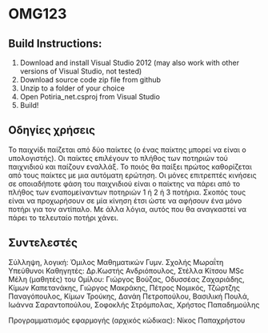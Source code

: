 OMG123
======

Build Instructions:
---------------------------
1. Download and install Visual Studio 2012 (may also work with other versions of Visual Studio, not tested)
2. Download source code zip file from github
3. Unzip to a folder of your choice
4. Open Potiria_net.csproj from Visual Studio 
5. Build!

Οδηγίες χρήσεις
----------------
Το παιχνίδι παίζεται από δύο παίκτες (ο ένας παίκτης μπορεί να είναι ο υπολογιστής). Οι παίκτες επιλέγουν το πλήθος των ποτηριών τού παιχνιδιού και παίζουν εναλλάξ. Το ποιός θα παίξει πρώτος καθορίζεται από τους παίκτες με μια αυτόματη ερώτηση. Οι μόνες επιτρεπτές κινήσεις σε οποιαδήποτε φάση του παιχνιδιού είναι ο παίκτης να πάρει από το πλήθος των εναπομείναντων ποτηριών 1 ή 2 ή 3 ποτήρια. Σκοπός τους είναι να προχωρήσουν σε μία κίνηση έτσι ώστε να αφήσουν ένα μόνο ποτήρι για τον αντίπαλο. Με άλλα λόγια, αυτός που θα αναγκαστεί να πάρει το τελευταίο ποτήρι χάνει.

Συντελεστές
----------------
Σύλληψη, λογική: Όμιλος Μαθηματικών Γυμν. Σχολής Μωραΐτη
Υπεύθυνοι Καθηγητές: Δρ.Κωστής Ανδριόπουλος, Στέλλα Κίτσου MSc     
Μέλη (μαθητές) του Ομίλου: Γιώργος Βούζας, Οδυσσέας Ζαχαριάδης, Κίμων Καπετανάκης, Γιώργος Μακράκης, Πέτρος Νομικός, Τζώρτζης Παναγόπουλος, Κίμων Τρούκης, Δανάη Πετροπούλου, Βασιλική Πουλά, Ιωάννα Σαραντοπούλου, Σοφοκλής Στρόμπολας, Χρήστος Παπαδημούλης

Προγραμματισμός εφαρμογής (αρχικός κώδικας): Νίκος Παπαχρήστου

